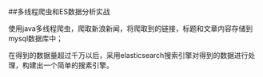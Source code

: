 ##多线程爬虫和ES数据分析实战


使用java多线程爬虫，爬取新浪新闻，将爬取到的链接，标题和文章内容存储到mysql数据库中；


在得到的数据量超过千万以后，采用elasticsearch搜索引擎对得到的数据进行处理，构建出一个简单的搜素引擎。
